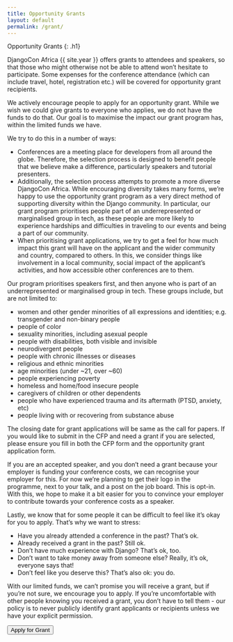 ```yaml
---
title: Opportunity Grants
layout: default
permalink: /grant/
---
```


Opportunity Grants
{: .h1}

DjangoCon Africa {{ site.year }} offers grants to attendees and speakers, so that those who might otherwise not be able to attend won’t hesitate to participate. Some expenses for the conference attendance (which can include travel, hotel, registration etc.) will be covered for opportunity grant recipients.

We actively encourage people to apply for an opportunity grant. While we wish we could give grants to everyone who applies, we do not have the funds to do that. Our goal is to maximise the impact our grant program has, within the limited funds we have.

We try to do this in a number of ways:

- Conferences are a meeting place for developers from all around the globe. Therefore, the selection process is designed to benefit people that we believe make a difference, particularly speakers and tutorial presenters.
- Additionally, the selection process attempts to promote a more diverse DjangoCon Africa. While encouraging diversity takes many forms, we’re happy to use the opportunity grant program as a very direct method of supporting diversity within the Django community. In particular, our grant program prioritises people part of an underrepresented or marginalised group in tech, as these people are more likely to experience hardships and difficulties in traveling to our events and being a part of our community.
- When prioritising grant applications, we try to get a feel for how much impact this grant will have on the applicant and the wider community and country, compared to others. In this, we consider things like involvement in a local community, social impact of the applicant’s activities, and how accessible other conferences are to them.

Our program prioritises speakers first, and then anyone who is part of an underrepresented or marginalised group in tech. These groups include, but are not limited to:

- women and other gender minorities of all expressions and identities; e.g. transgender and non-binary people
- people of color
- sexuality minorities, including asexual people
- people with disabilities, both visible and invisible
- neurodivergent people
- people with chronic illnesses or diseases
- religious and ethnic minorities
- age minorities (under ~21, over ~60)
- people experiencing poverty
- homeless and home/food insecure people
- caregivers of children or other dependents
- people who have experienced trauma and its aftermath (PTSD, anxiety, etc)
- people living with or recovering from substance abuse

The closing date for grant applications will be same as the call for papers. If you would like to submit in the CFP and need a grant if you are selected, please ensure you fill in both the CFP form and the opportunity grant application form.

If you are an accepted speaker, and you don’t need a grant because your employer is funding your conference costs, we can recognise your employer for this. For now we’re planning to get their logo in the programme, next to your talk, and a post on the job board. This is opt-in. With this, we hope to make it a bit easier for you to convince your employer to contribute towards your conference costs as a speaker.

Lastly, we know that for some people it can be difficult to feel like it’s okay for you to apply.
That’s why we want to stress:

- Have you already attended a conference in the past? That’s ok.
- Already received a grant in the past? Still ok.
- Don’t have much experience with Django? That’s ok, too.
- Don’t want to take money away from someone else? Really, it’s ok, everyone says that!
- Don’t feel like you deserve this? That’s also ok: you do.

With our limited funds, we can’t promise you will receive a grant, but if you’re not sure, we encourage you to apply. If you’re uncomfortable with other people knowing you received a grant, you don’t have to tell them - our policy is to never publicly identify grant applicants or recipients unless we have your explicit permission.


<button class="proposal-post-button text-center" onclick="window.location.href='https://forms.gle/UTcQXNh5KqXBigSK7'">Apply for Grant</button>
